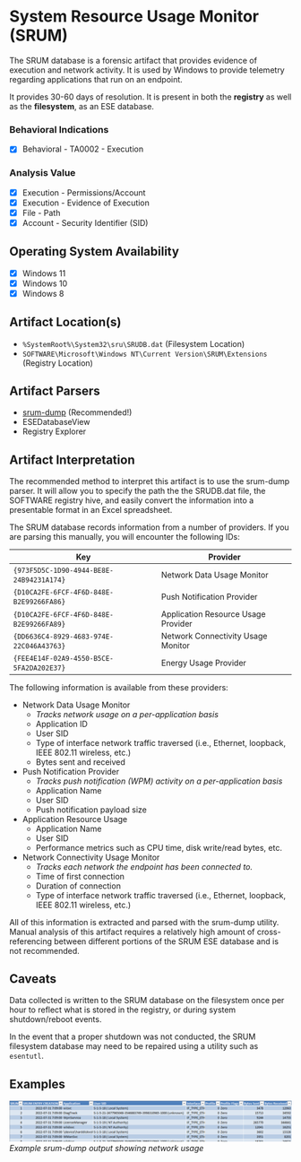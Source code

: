 # System Resource Usage Monitor (SRUM)
The SRUM database is a forensic artifact that provides evidence of execution and network activity. It is used by Windows to provide telemetry regarding applications that run on an endpoint. 

It provides 30-60 days of resolution. It is present in both the **registry** as well as the **filesystem**, as an ESE database.

### Behavioral Indications
 - [x] Behavioral - TA0002 - Execution

### Analysis Value
 - [x] Execution - Permissions/Account
 - [x] Execution - Evidence of Execution
 - [x] File - Path
 - [x] Account - Security Identifier (SID)

## Operating System Availability
 - [x] Windows 11
 - [x] Windows 10
 - [x] Windows 8

## Artifact Location(s)
 - `%SystemRoot%\System32\sru\SRUDB.dat` (Filesystem Location)
 - `SOFTWARE\Microsoft\Windows NT\Current Version\SRUM\Extensions` (Registry Location)

## Artifact Parsers
 - [srum-dump](https://github.com/MarkBaggett/srum-dump) (Recommended!)
 - ESEDatabaseView
 - Registry Explorer

## Artifact Interpretation
The recommended method to interpret this artifact is to use the srum-dump parser. It will allow you to specify the path the the SRUDB.dat file, the SOFTWARE registry hive, and easily convert the information into a presentable format in an Excel spreadsheet.

The SRUM database records information from a number of providers. If you are parsing this manually, you will encounter the following IDs:

| Key | Provider |
| - | - |
| `{973F5D5C-1D90-4944-BE8E-24B94231A174}` | Network Data Usage Monitor |
| `{D10CA2FE-6FCF-4F6D-848E-B2E99266FA86}` | Push Notification Provider |
| `{D10CA2FE-6FCF-4F6D-848E-B2E99266FA89}` | Application Resource Usage Provider |
| `{DD6636C4-8929-4683-974E-22C046A43763}` | Network Connectivity Usage Monitor |
| `{FEE4E14F-02A9-4550-B5CE-5FA2DA202E37}` | Energy Usage Provider |

The following information is available from these providers:

 - Network Data Usage Monitor
   - *Tracks network usage on a per-application basis*
   - Application ID
   - User SID
   - Type of interface network traffic traversed (i.e., Ethernet, loopback, IEEE 802.11 wireless, etc.)
   - Bytes sent and received
 - Push Notification Provider
   - *Tracks push notification (WPM) activity on a per-application basis*
   - Application Name
   - User SID
   - Push notification payload size
 - Application Resource Usage
   - Application Name
   - User SID
   - Performance metrics such as CPU time, disk write/read bytes, etc.
 - Network Connectivity Usage Monitor
   - *Tracks each network the endpoint has been connected to.*
   - Time of first connection
   - Duration of connection
   - Type of interface network traffic traversed (i.e., Ethernet, loopback, IEEE 802.11 wireless, etc.)

All of this information is extracted and parsed with the srum-dump utility. Manual analysis of this artifact requires a relatively high amount of cross-referencing between different portions of the SRUM ESE database and is not recommended. 

## Caveats
Data collected is written to the SRUM database on the filesystem once per hour to reflect what is stored in the registry, or during system shutdown/reboot events. 

In the event that a proper shutdown was not conducted, the SRUM filesystem database may need to be repaired using a utility such as `esentutl`.

## Examples
![Example Image](/media/examples/srum_dump_output.png)
*Example srum-dump output showing network usage*